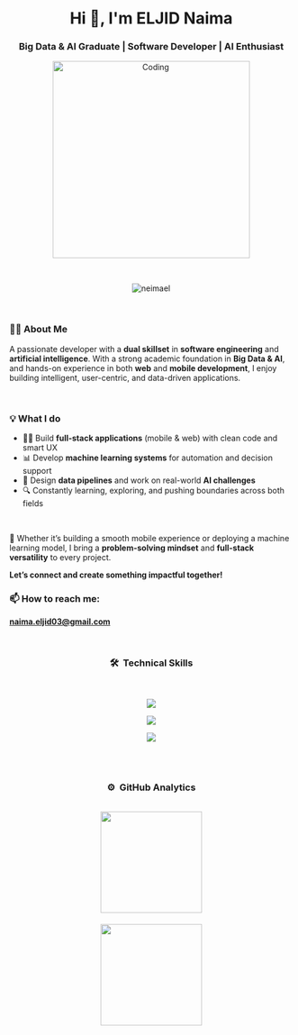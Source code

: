 <h1 align="center">Hi 👋, I'm ELJID Naima</h1>
<h3 align="center">Big Data & AI Graduate | Software Developer | AI Enthusiast</h3>

<p align="center">
  <img src="https://mir-s3-cdn-cf.behance.net/project_modules/disp/601014116770475.6068beff4640a.gif" alt="Coding" width="350"/>
</p>
<br>

<p align="center">
  <img src="https://komarev.com/ghpvc/?username=neimael&label=Profile%20views&color=fb00ff&style=flat" alt="neimael" />
</p>
<br>

<div align="left">

<h3>👩‍💻 About Me</h3>

<p>
A passionate developer with a <b>dual skillset</b> in <b>software engineering</b> and <b>artificial intelligence</b>.  
With a strong academic foundation in <b>Big Data & AI</b>, and hands-on experience in both <b>web</b> and <b>mobile development</b>,  
I enjoy building intelligent, user-centric, and data-driven applications.
</p>

</div>

<br>

<div align="left">

<h3>💡 What I do</h3>


- 👩‍💻 Build **full-stack applications** (mobile & web) with clean code and smart UX  
- 📊 Develop **machine learning systems** for automation and decision support  
- 🔁 Design **data pipelines** and work on real-world **AI challenges**  
- 🔍 Constantly learning, exploring, and pushing boundaries across both fields  

</div>

<br>

<div align="left">

<p>
🎯 Whether it’s building a smooth mobile experience or deploying a machine learning model,  
I bring a <b>problem-solving mindset</b> and <b>full-stack versatility</b> to every project.
</p>

<p><b>Let’s connect and create something impactful together!</b></p>

</div>

<h3 align="left">📫 How to reach me:</h3>
<p align="left">
  <b><a href="mailto:naima.eljid03@gmail.com">naima.eljid03@gmail.com</a></b>
</p>

<br>

### <p align="center">🛠 &nbsp;Technical Skills</p>
<br>
<p align="center">
  <a href="https://github.com/neimael">
    <img src="https://skillicons.dev/icons?i=androidstudio,css,bootstrap,dart,figma,firebase,flutter,git,sklearn"/>
  </a>
</p>
<p align="center">
  <a href="https://github.com/neimael">
    <img src="https://skillicons.dev/icons?i=html,ai,java,js,kafka,mongodb,mysql,tensorflow,tailwind"/>
  </a>
</p>
<p align="center">
  <a href="https://github.com/neimael">
    <img src="https://skillicons.dev/icons?i=nodejs,opencv,php,postgres,postman,py,pytorch,vue,laravel"/>
  </a>
</p>

<br><br>

### <p align="center">⚙️ &nbsp;GitHub Analytics</p>
<br>
<div align="center">
  <a href="https://github.com/neimael" style="display: flex; flex-direction: column; align-items: center;">
    <img height="180em" src="https://github-readme-stats-eight-theta.vercel.app/api/top-langs/?username=neimael&layout=compact&langs_count=8&theme=radical" style="margin-bottom: 10px;">
    <img height="180em" src="https://github-readme-streak-stats.herokuapp.com/?user=neimael&theme=radical" style="margin-top: 10px; margin-bottom: 10px;">
  </a>
</div>
